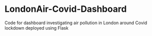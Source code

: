# LondonAir-Covid-Dashboard
Code for dashboard investigating air pollution in London around Covid lockdown deployed using Flask
